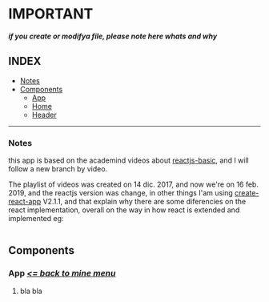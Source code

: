 # IMPORTANT
_**if you create or modifya file, please note here whats and why**_

## INDEX
- [Notes](#Notes)
- [Components](#components)
    - [App](#App)
    - [Home](#Home)
    - [Header](#Header)
----

### Notes
this app is based on the academind videos about [reactjs-basic](https://www.youtube.com/playlist?list=PL55RiY5tL51oyA8euSROLjMFZbXaV7skS), and I will follow a new branch by video.

The playlist of videos was created on 14 dic. 2017, and now we're on 16 feb. 2019, and the  reactjs version was change,
in other things I'am using [create-react-app](https://github.com/facebook/create-react-app#create-react-app--) V2.1.1, and that explain why there are some diferencies on the react implementation,
overall on the way in how react is extended and implemented
eg:
```javascript

```



## Components

### **App** _[<= back to mine menu](#index)_
1. bla bla